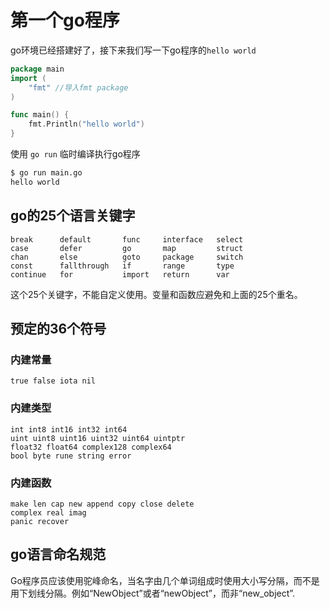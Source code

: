 # 第一个go程序

go环境已经搭建好了，接下来我们写一下go程序的`hello world`

```go
package main
import (
    "fmt" //导入fmt package
)

func main() {
    fmt.Println("hello world")
}
```

使用 `go run` 临时编译执行go程序

```bash
$ go run main.go
hello world
```


## go的25个语言关键字

```
break      default       func     interface   select
case       defer         go       map         struct
chan       else          goto     package     switch
const      fallthrough   if       range       type
continue   for           import   return      var
```

这个25个关键字，不能自定义使用。变量和函数应避免和上面的25个重名。

## 预定的36个符号

### 内建常量

    true false iota nil

### 内建类型
    
    int int8 int16 int32 int64
    uint uint8 uint16 uint32 uint64 uintptr
    float32 float64 complex128 complex64
    bool byte rune string error

### 内建函数

    make len cap new append copy close delete
    complex real imag
    panic recover



## go语言命名规范

Go程序员应该使用驼峰命名，当名字由几个单词组成时使用大小写分隔，而不是用下划线分隔。例如“NewObject”或者“newObject”，而非“new_object”.


